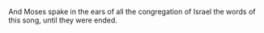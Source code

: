 And Moses spake in the ears of all the congregation of Israel the words of this song, until they were ended.
